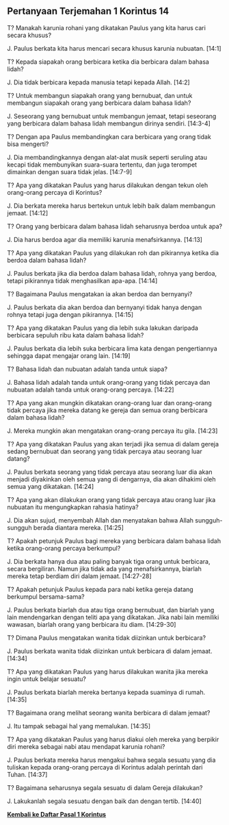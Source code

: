 ## Pertanyaan Terjemahan 1 Korintus 14 ##

T? Manakah karunia rohani yang dikatakan Paulus yang kita harus cari secara khusus?

J. Paulus berkata kita harus mencari secara khusus karunia nubuatan. [14:1]

T? Kepada siapakah orang berbicara ketika dia berbicara dalam bahasa lidah?

J. Dia tidak berbicara kepada manusia tetapi kepada Allah. [14:2]

T? Untuk membangun siapakah orang yang bernubuat, dan untuk membangun siapakah orang yang berbicara dalam bahasa lidah?

J. Seseorang yang bernubuat untuk membangun jemaat, tetapi seseorang yang berbicara dalam bahasa lidah membangun dirinya sendiri. [14:3-4]

T? Dengan apa Paulus membandingkan cara berbicara yang orang tidak bisa mengerti?

J. Dia membandingkannya dengan alat-alat musik seperti seruling atau kecapi tidak membunyikan suara-suara tertentu, dan juga terompet dimainkan dengan suara tidak jelas. [14:7-9]

T? Apa yang dikatakan Paulus yang harus dilakukan dengan tekun oleh orang-orang percaya di Korintus?

J. Dia berkata mereka harus bertekun untuk lebih baik dalam membangun jemaat. [14:12]

T? Orang yang berbicara dalam bahasa lidah seharusnya berdoa untuk apa?

J. Dia harus berdoa agar dia memiliki karunia menafsirkannya. [14:13]

T? Apa yang dikatakan Paulus yang dilakukan roh dan pikirannya ketika dia berdoa dalam bahasa lidah?

J. Paulus berkata jika dia berdoa dalam bahasa lidah, rohnya yang berdoa, tetapi pikirannya tidak menghasilkan apa-apa. [14:14]

T? Bagaimana Paulus mengatakan ia akan berdoa dan bernyanyi?

J. Paulus berkata dia akan berdoa dan bernyanyi tidak hanya dengan rohnya tetapi juga dengan pikirannya. [14:15]

T? Apa yang dikatakan Paulus yang dia lebih suka lakukan daripada berbicara sepuluh ribu kata dalam bahasa lidah?

J. Paulus berkata dia lebih suka berbicara lima kata dengan pengertiannya sehingga dapat mengajar orang lain. [14:19]

T? Bahasa lidah dan nubuatan adalah tanda untuk siapa?

J. Bahasa lidah adalah tanda untuk orang-orang yang tidak percaya dan nubuatan adalah tanda untuk orang-orang percaya. [14:22]

T? Apa yang akan mungkin dikatakan orang-orang luar dan orang-orang tidak percaya jika mereka datang ke gereja dan semua orang berbicara dalam bahasa lidah?

J. Mereka mungkin akan mengatakan orang-orang percaya itu gila. [14:23]

T? Apa yang dikatakan Paulus yang akan terjadi jika semua di dalam gereja sedang bernubuat dan seorang yang tidak percaya atau seorang luar datang?

J. Paulus berkata seorang yang tidak percaya atau seorang luar dia akan menjadi diyakinkan oleh semua yang di dengarnya, dia akan dihakimi oleh semua yang dikatakan. [14:24]

T? Apa yang akan dilakukan orang yang tidak percaya atau orang luar jika nubuatan itu mengungkapkan rahasia hatinya?

J. Dia akan sujud, menyembah Allah dan menyatakan bahwa Allah sungguh-sungguh berada diantara mereka. [14:25]

T? Apakah petunjuk Paulus bagi mereka yang berbicara dalam bahasa lidah ketika orang-orang percaya berkumpul?

J. Dia berkata hanya dua atau paling banyak tiga orang untuk berbicara, secara bergiliran. Namun jika tidak ada yang menafsirkannya, biarlah mereka tetap berdiam diri dalam jemaat. [14:27-28]

T? Apakah petunjuk Paulus kepada para nabi ketika gereja datang berkumpul bersama-sama?

J. Paulus berkata biarlah dua atau tiga orang bernubuat, dan biarlah yang lain mendengarkan dengan teliti apa yang dikatakan. Jika nabi lain memiliki wawasan, biarlah orang yang berbicara itu diam. [14:29-30]

T? Dimana Paulus mengatakan wanita tidak diizinkan untuk berbicara?

J. Paulus berkata wanita tidak diizinkan untuk berbicara di dalam jemaat. [14:34]

T? Apa yang dikatakan Paulus yang harus dilakukan wanita jika mereka ingin untuk belajar sesuatu?

J. Paulus berkata biarlah mereka bertanya kepada suaminya di rumah. [14:35]

T? Bagaimana orang melihat seorang wanita berbicara di dalam jemaat?

J. Itu tampak sebagai hal yang memalukan. [14:35]

T? Apa yang dikatakan Paulus yang harus diakui oleh mereka yang berpikir diri mereka sebagai nabi atau mendapat karunia rohani?

J. Paulus berkata mereka harus mengakui bahwa segala sesuatu yang dia tuliskan kepada orang-orang percaya di Korintus adalah perintah dari Tuhan. [14:37]

T? Bagaimana seharusnya segala sesuatu di dalam Gereja dilakukan?

J. Lakukanlah segala sesuatu dengan baik dan dengan tertib. [14:40]

__[Kembali ke Daftar Pasal 1 Korintus](./)__

